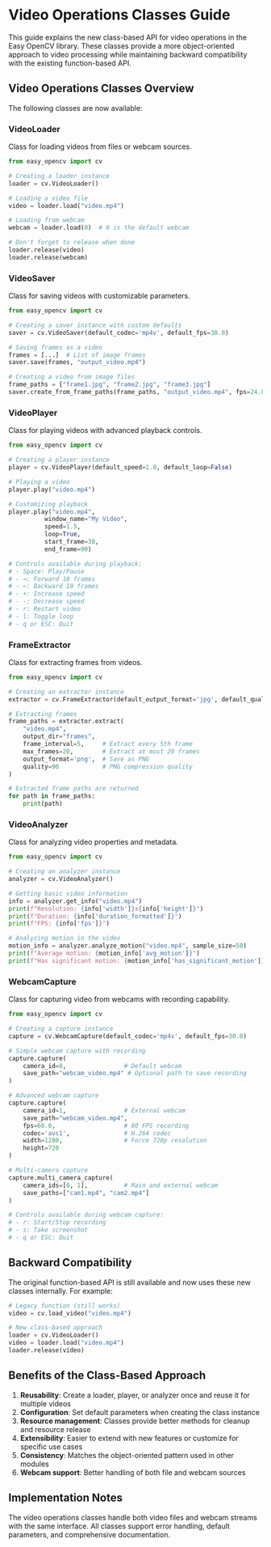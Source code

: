 # Video Operations Classes Guide

This guide explains the new class-based API for video operations in the Easy OpenCV library. These classes provide a more object-oriented approach to video processing while maintaining backward compatibility with the existing function-based API.

## Video Operations Classes Overview

The following classes are now available:

### VideoLoader

Class for loading videos from files or webcam sources.

```python
from easy_opencv import cv

# Creating a loader instance
loader = cv.VideoLoader()

# Loading a video file
video = loader.load("video.mp4")

# Loading from webcam
webcam = loader.load(0)  # 0 is the default webcam

# Don't forget to release when done
loader.release(video)
loader.release(webcam)
```

### VideoSaver

Class for saving videos with customizable parameters.

```python
from easy_opencv import cv

# Creating a saver instance with custom defaults
saver = cv.VideoSaver(default_codec='mp4v', default_fps=30.0)

# Saving frames as a video
frames = [...]  # List of image frames
saver.save(frames, "output_video.mp4")

# Creating a video from image files
frame_paths = ["frame1.jpg", "frame2.jpg", "frame3.jpg"]
saver.create_from_frame_paths(frame_paths, "output_video.mp4", fps=24.0)
```

### VideoPlayer

Class for playing videos with advanced playback controls.

```python
from easy_opencv import cv

# Creating a player instance
player = cv.VideoPlayer(default_speed=1.0, default_loop=False)

# Playing a video
player.play("video.mp4")

# Customizing playback
player.play("video.mp4",
          window_name="My Video",
          speed=1.5,
          loop=True,
          start_frame=30,
          end_frame=90)

# Controls available during playback:
# - Space: Play/Pause
# - →: Forward 10 frames
# - ←: Backward 10 frames
# - +: Increase speed
# - -: Decrease speed
# - r: Restart video
# - l: Toggle loop
# - q or ESC: Quit
```

### FrameExtractor

Class for extracting frames from videos.

```python
from easy_opencv import cv

# Creating an extractor instance
extractor = cv.FrameExtractor(default_output_format='jpg', default_quality=95)

# Extracting frames
frame_paths = extractor.extract(
    "video.mp4",
    output_dir="frames",
    frame_interval=5,     # Extract every 5th frame
    max_frames=20,        # Extract at most 20 frames
    output_format='png',  # Save as PNG
    quality=90            # PNG compression quality
)

# Extracted frame paths are returned
for path in frame_paths:
    print(path)
```

### VideoAnalyzer

Class for analyzing video properties and metadata.

```python
from easy_opencv import cv

# Creating an analyzer instance
analyzer = cv.VideoAnalyzer()

# Getting basic video information
info = analyzer.get_info("video.mp4")
print(f"Resolution: {info['width']}x{info['height']}")
print(f"Duration: {info['duration_formatted']}")
print(f"FPS: {info['fps']}")

# Analyzing motion in the video
motion_info = analyzer.analyze_motion("video.mp4", sample_size=50)
print(f"Average motion: {motion_info['avg_motion']}")
print(f"Has significant motion: {motion_info['has_significant_motion']}")
```

### WebcamCapture

Class for capturing video from webcams with recording capability.

```python
from easy_opencv import cv

# Creating a capture instance
capture = cv.WebcamCapture(default_codec='mp4v', default_fps=30.0)

# Simple webcam capture with recording
capture.capture(
    camera_id=0,                # Default webcam
    save_path="webcam_video.mp4" # Optional path to save recording
)

# Advanced webcam capture
capture.capture(
    camera_id=1,                # External webcam
    save_path="webcam_video.mp4",
    fps=60.0,                   # 60 FPS recording
    codec='avc1',               # H.264 codec
    width=1280,                 # Force 720p resolution
    height=720
)

# Multi-camera capture
capture.multi_camera_capture(
    camera_ids=[0, 1],          # Main and external webcam
    save_paths=["cam1.mp4", "cam2.mp4"]
)

# Controls available during webcam capture:
# - r: Start/Stop recording
# - s: Take screenshot
# - q or ESC: Quit
```

## Backward Compatibility

The original function-based API is still available and now uses these new classes internally. For example:

```python
# Legacy function (still works)
video = cv.load_video("video.mp4")

# New class-based approach
loader = cv.VideoLoader()
video = loader.load("video.mp4")
loader.release(video)
```

## Benefits of the Class-Based Approach

1. **Reusability**: Create a loader, player, or analyzer once and reuse it for multiple videos
2. **Configuration**: Set default parameters when creating the class instance
3. **Resource management**: Classes provide better methods for cleanup and resource release
4. **Extensibility**: Easier to extend with new features or customize for specific use cases
5. **Consistency**: Matches the object-oriented pattern used in other modules
6. **Webcam support**: Better handling of both file and webcam sources

## Implementation Notes

The video operations classes handle both video files and webcam streams with the same interface. All classes support error handling, default parameters, and comprehensive documentation.
